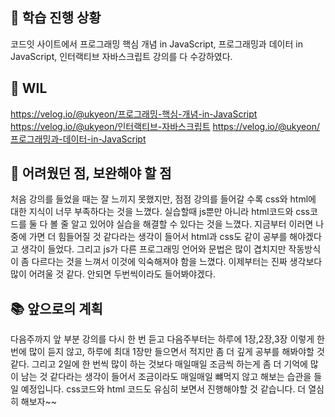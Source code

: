 ## 📌 학습 진행 상황 <!-- 이번주에 학습한 내용을 작성해주세요 --> 
코드잇 사이트에서 프로그래밍 핵심 개념 in JavaScript, 프로그래밍과 데이터 in JavaScript, 인터랙티브 자바스크립트 강의를 다 수강하였다.
## 🔗 WIL <!-- 2주 동안 학습하면서 기록한 것이 있다면 그 링크를 작성해주세요. --> 
https://velog.io/@ukyeon/프로그래밍-핵심-개념-in-JavaScript
https://velog.io/@ukyeon/인터랙티브-자바스크립트
https://velog.io/@ukyeon/프로그래밍과-데이터-in-JavaScript
## 🫠 어려웠던 점, 보완해야 할 점  <!-- 어려웠던 학습 내용이 있나요? --> 
처음 강의를 들었을 때는 잘 느끼지 못했지만, 점점 강의를 들어갈 수록 css와 html에 대한 지식이 너무 부족하다는 것을 느꼈다. 실습할때 js뿐만 아니라 html코드와 css코드를 둘 다 볼 줄 알고 있어야 실습을 해결할 수 있다는 것을 느꼈다. 지금부터 이러면 나중에 가면 더 힘들어질 것 같다라는 생각이 들어서 html과 css도 같이 공부를 해야겠다고 생각이 들었다. 그리고 js가 다른 프로그래밍 언어와 문법은 많이 겹치지만 작동방식이 좀 다르다는 것을 느껴서 이것에 익숙해져야 함을 느꼈다. 이제부터는 진짜 생각보다 많이 어려울 것 같다. 안되면 두번씩이라도 들어봐야겠다.
## 📚 앞으로의 계획  <!-- 다음 주는 어떻게 학습할 계획인가요? --> 
다음주까지 앞 부분 강의를 다시 한 번 듣고 다음주부터는 하루에 1장,2장,3장 이렇게 한 번에 많이 듣지 않고, 하루에 최대 1장만 들으면서 적지만 좀 더 깊게 공부를 해봐야할 것 같다. 그리고 2일에 한 번씩 많이 하는 것보다 매일매일 조금씩 하는게 좀 더 기억에 많이 남는 것 같다라는 생각이 들어서 조금이라도 매일매일 뺴먹지 않고 해보는 습관을 들일 예정입니다. css코드와 html 코드도 유심히 보면서 진행해야할 것 같습니다. 더 열심히 해보자~~